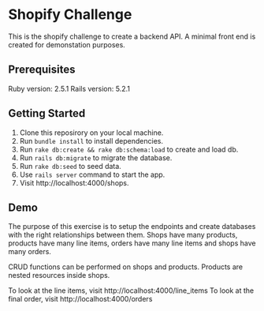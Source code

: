 # Shopify Challenge

This is the shopify challenge to create a backend API. A minimal front end is created for demonstation purposes.

## Prerequisites

Ruby version: 2.5.1 
Rails version: 5.2.1

## Getting Started

1. Clone this reposirory on your local machine.
2. Run `bundle install` to install dependencies.
3. Run `rake db:create && rake db:schema:load` to create and load db.
4. Run `rails db:migrate` to migrate the database.
5. Run `rake db:seed` to seed data.
6. Use `rails server` command to start the app.
7. Visit http://localhost:4000/shops.

## Demo

The purpose of this exercise is to setup the endpoints and create databases with the right relationships between them. Shops have many products, products have many line items, orders have many line items and shops have many orders. 

CRUD functions can be performed on shops and products. Products are nested resources inside shops. 

To look at the line items, visit http://localhost:4000/line_items
To look at the final order, visit http://localhost:4000/orders